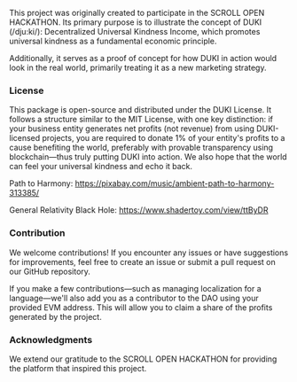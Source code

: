 
This project was originally created to participate in the SCROLL OPEN HACKATHON. Its primary purpose is to illustrate the concept of DUKI (/dju:ki/): Decentralized Universal Kindness Income, which promotes universal kindness as a fundamental economic principle.


Additionally, it serves as a proof of concept for how DUKI in action would look in the real world, primarily treating it as a new marketing strategy.


### License
This package is open-source and distributed under the DUKI License. It follows a structure similar to the MIT License, with one key distinction: if your business entity generates net profits (not revenue) from using DUKI-licensed projects, you are required to donate 1% of your entity's profits to a cause benefiting the world, preferably with provable transparency using blockchain—thus truly putting DUKI into action. We also hope that the world can feel your universal kindness and echo it back.

Path to Harmony: https://pixabay.com/music/ambient-path-to-harmony-313385/

General Relativity Black Hole: https://www.shadertoy.com/view/ttByDR


### Contribution
We welcome contributions! If you encounter any issues or have suggestions for improvements, feel free to create an issue or submit a pull request on our GitHub repository.

If you make a few contributions—such as managing localization for a language—we'll also add you as a contributor to the DAO using your provided EVM address. This will allow you to claim a share of the profits generated by the project.

### Acknowledgments
We extend our gratitude to the SCROLL OPEN HACKATHON for providing the platform that inspired this project.